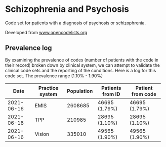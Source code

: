# Schizophrenia and Psychosis

Code set for patients with a diagnosis of psychosis or schizophrenia.

Developed from www.opencodelists.org

## Prevalence log

By examining the prevalence of codes (number of patients with the code in their record) broken down by clinical system, we can attempt to validate the clinical code sets and the reporting of the conditions. 
Here is a log for this code set. The prevalence range (1.10% - 1.90%) 


| Date       | Practice system 	| Population 	|   Patients from ID 	| Patient from code |
| ---------- | ---------------- | ------------- | --------------------- | ----------------- |
|2021-06-16  |	EMIS		| 2608685	|	46695 (1.79%)	|  46695 (1.79%)    |
|2021-06-16  |	TPP		| 210985	|	28695 (1.10%)	|  28695 (1.10%)    |
|2021-06-16  |	Vision		| 335010	|	49565 (1.90%)	|  49565 (1.90%)    |

